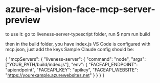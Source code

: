# azure-ai-vision-face-mcp-server-preview
to use it:
go to liveness-server-typescript folder, run
$ npm run build

then in the build folder, you have index.js
VS Code is configured with mcp.json, just add the keys
Sample Claude config should be:

{
  "mcpServers": {
    "liveness-server": {
      "command": "node",
      "args": ["YOUR_PATH/build/index.js"],
      "env": {
                "FACEAPI_ENDPOINT": "apiendpoint",
                "FACEAPI_KEY": "apikey",
                "FACEAPI_WEBSITE": "https://yourexample.azurewebsites.net"
        }
    }
  }
}

